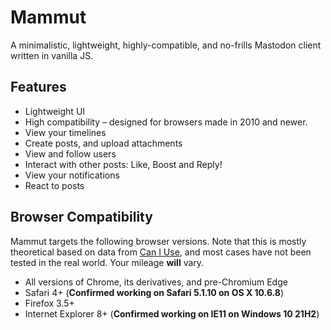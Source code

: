 # Mammut

A minimalistic, lightweight, highly-compatible, and no-frills Mastodon client written in vanilla JS.

## Features

- Lightweight UI
- High compatibility – designed for browsers made in 2010 and newer.
- View your timelines
- Create posts, and upload attachments
- View and follow users
- Interact with other posts: Like, Boost and Reply!
- View your notifications
- React to posts

## Browser Compatibility

Mammut targets the following browser versions.
Note that this is mostly theoretical based on data from [Can I Use](https://caniuse.com), and most cases have not been tested in the real world. Your mileage **will** vary.

- All versions of Chrome, its derivatives, and pre-Chromium Edge
- Safari 4+ (**Confirmed working on Safari 5.1.10 on OS X 10.6.8**)
- Firefox 3.5+
- Internet Explorer 8+ (**Confirmed working on IE11 on Windows 10 21H2**)
